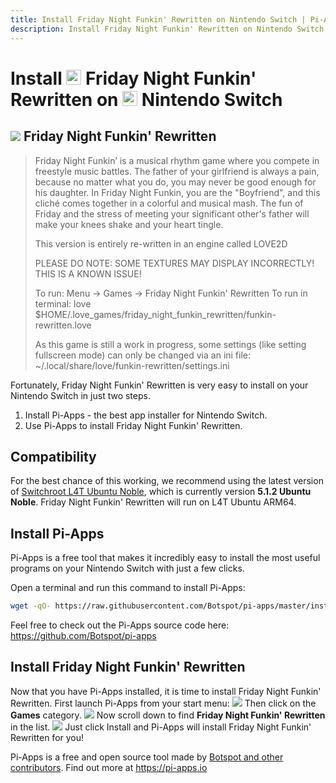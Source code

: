 ```yaml
---
title: Install Friday Night Funkin' Rewritten on Nintendo Switch | Pi-Apps
description: Install Friday Night Funkin' Rewritten on Nintendo Switch using Pi-Apps
---
```

<div class="simple-install-content content">

# Install <img src="/img/app-icons/Friday Night Funkin' Rewritten/icon-64.png" height=24> Friday Night Funkin' Rewritten on <img src=/img/other-icons/switch-icon.svg height=24> Nintendo Switch

## <img src="/img/app-icons/Friday Night Funkin' Rewritten/icon-64.png"> Friday Night Funkin' Rewritten
> Friday Night Funkin’ is a musical rhythm game where you compete in freestyle music battles.
> The father of your girlfriend is always a pain, because no matter what you do, you may never be good enough for his daughter. In Friday Night Funkin, you are the "Boyfriend", and this cliché comes together in a colorful and musical mash. The fun of Friday and the stress of meeting your significant other's father will make your knees shake and your heart tingle.
> 
> This version is entirely re-written in an engine called LOVE2D
> 
> PLEASE DO NOTE: SOME TEXTURES MAY DISPLAY INCORRECTLY! THIS IS A KNOWN ISSUE!
> 
> To run: Menu -> Games -> Friday Night Funkin' Rewritten
> To run in terminal: love $HOME/.love_games/friday_night_funkin_rewritten/funkin-rewritten.love
> 
> As this game is still a work in progress, some settings (like setting fullscreen mode) can only be changed via an ini file: ~/.local/share/love/funkin-rewritten/settings.ini

Fortunately, Friday Night Funkin' Rewritten is very easy to install on your Nintendo Switch in just two steps.
1. Install Pi-Apps - the best app installer for Nintendo Switch.
2. Use Pi-Apps to install Friday Night Funkin' Rewritten.
</div>
<div class="simple-install-content content">

## Compatibility
For the best chance of this working, we recommend using the latest version of [Switchroot L4T Ubuntu Noble](https://wiki.switchroot.org/wiki/linux/l4t-ubuntu-noble-installation-guide), which is currently version **5.1.2 Ubuntu Noble**.
Friday Night Funkin' Rewritten will run on L4T Ubuntu ARM64.
</div>
<div class="simple-install-content content">

## Install Pi-Apps

Pi-Apps is a free tool that makes it incredibly easy to install the most useful programs on your Nintendo Switch with just a few clicks.

Open a terminal and run this command to install Pi-Apps:
```bash
wget -qO- https://raw.githubusercontent.com/Botspot/pi-apps/master/install | bash
```
Feel free to check out the Pi-Apps source code here: https://github.com/Botspot/pi-apps
</div>
<div class="simple-install-content content">

## Install Friday Night Funkin' Rewritten

Now that you have Pi-Apps installed, it is time to install Friday Night Funkin' Rewritten.
First launch Pi-Apps from your start menu:
<img src="/img/start-menu.png">
Then click on the <b>Games</b> category.
<img src="/img/category-selections/Games.png">
Now scroll down to find <b>Friday Night Funkin' Rewritten</b> in the list.
<img src="/img/app-icons/Friday Night Funkin' Rewritten/app-selection.png">
Just click Install and Pi-Apps will install Friday Night Funkin' Rewritten for you!
</div>
<div class="simple-install-content content">

Pi-Apps is a free and open source tool made by [Botspot and other contributors](/about/#contributors). Find out more at https://pi-apps.io
</div>

